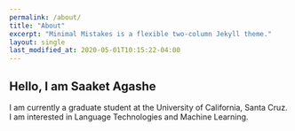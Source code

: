```yaml
---
permalink: /about/
title: "About"
excerpt: "Minimal Mistakes is a flexible two-column Jekyll theme."
layout: single
last_modified_at: 2020-05-01T10:15:22-04:00
---
```


## Hello, I am Saaket Agashe

I am currently a graduate student at the University of California, Santa Cruz. I am interested in Language Technologies and Machine Learning. 

